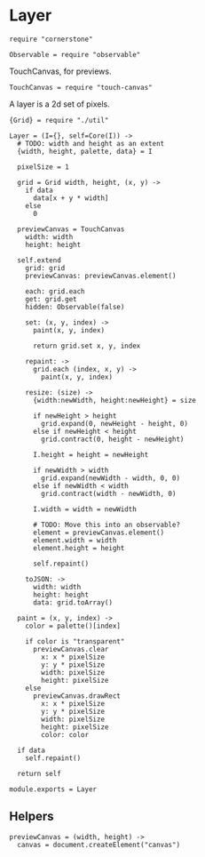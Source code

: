Layer
=====

    require "cornerstone"

    Observable = require "observable"

TouchCanvas, for previews.

    TouchCanvas = require "touch-canvas"

A layer is a 2d set of pixels.

    {Grid} = require "./util"

    Layer = (I={}, self=Core(I)) ->
      # TODO: width and height as an extent
      {width, height, palette, data} = I

      pixelSize = 1

      grid = Grid width, height, (x, y) ->
        if data
          data[x + y * width]
        else
          0

      previewCanvas = TouchCanvas
        width: width
        height: height

      self.extend
        grid: grid
        previewCanvas: previewCanvas.element()

        each: grid.each
        get: grid.get
        hidden: Observable(false)

        set: (x, y, index) ->
          paint(x, y, index)

          return grid.set x, y, index

        repaint: ->
          grid.each (index, x, y) ->
            paint(x, y, index)

        resize: (size) ->
          {width:newWidth, height:newHeight} = size

          if newHeight > height
            grid.expand(0, newHeight - height, 0)
          else if newHeight < height
            grid.contract(0, height - newHeight)

          I.height = height = newHeight

          if newWidth > width
            grid.expand(newWidth - width, 0, 0)
          else if newWidth < width
            grid.contract(width - newWidth, 0)

          I.width = width = newWidth

          # TODO: Move this into an observable?
          element = previewCanvas.element()
          element.width = width
          element.height = height

          self.repaint()

        toJSON: ->
          width: width
          height: height
          data: grid.toArray()

      paint = (x, y, index) ->
        color = palette()[index]

        if color is "transparent"
          previewCanvas.clear
            x: x * pixelSize
            y: y * pixelSize
            width: pixelSize
            height: pixelSize
        else
          previewCanvas.drawRect
            x: x * pixelSize
            y: y * pixelSize
            width: pixelSize
            height: pixelSize
            color: color

      if data
        self.repaint()

      return self

    module.exports = Layer

Helpers
-------

    previewCanvas = (width, height) ->
      canvas = document.createElement("canvas")
